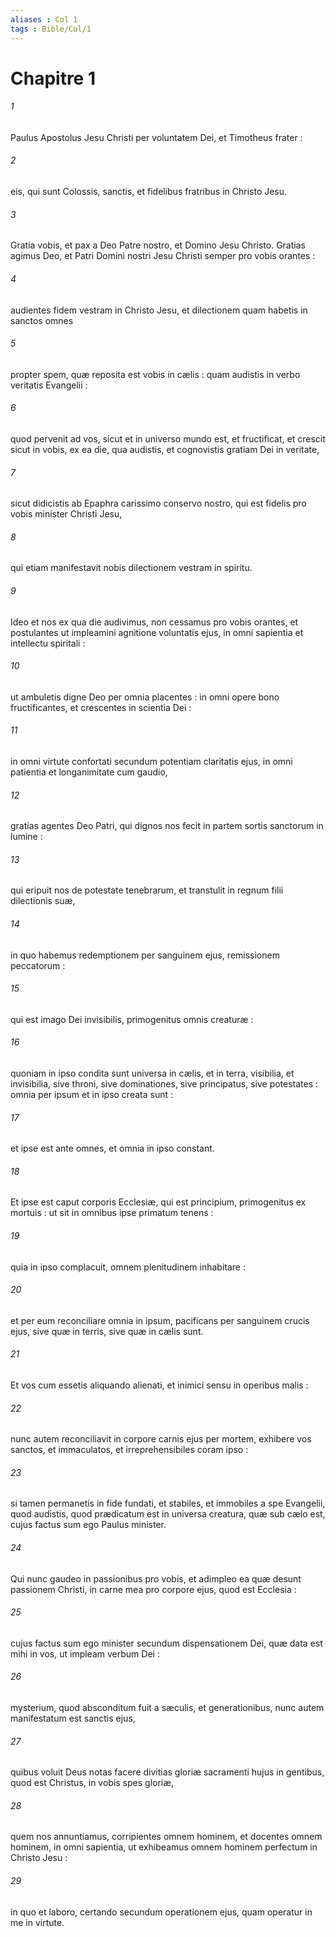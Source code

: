 ```yaml
---
aliases : Col 1
tags : Bible/Col/1
---
```


# Chapitre 1

###### 1
Paulus Apostolus Jesu Christi per voluntatem Dei, et Timotheus frater :
###### 2
eis, qui sunt Colossis, sanctis, et fidelibus fratribus in Christo Jesu.
###### 3
Gratia vobis, et pax a Deo Patre nostro, et Domino Jesu Christo. Gratias agimus Deo, et Patri Domini nostri Jesu Christi semper pro vobis orantes :
###### 4
audientes fidem vestram in Christo Jesu, et dilectionem quam habetis in sanctos omnes
###### 5
propter spem, quæ reposita est vobis in cælis : quam audistis in verbo veritatis Evangelii :
###### 6
quod pervenit ad vos, sicut et in universo mundo est, et fructificat, et crescit sicut in vobis, ex ea die, qua audistis, et cognovistis gratiam Dei in veritate,
###### 7
sicut didicistis ab Epaphra carissimo conservo nostro, qui est fidelis pro vobis minister Christi Jesu,
###### 8
qui etiam manifestavit nobis dilectionem vestram in spiritu.
###### 9
Ideo et nos ex qua die audivimus, non cessamus pro vobis orantes, et postulantes ut impleamini agnitione voluntatis ejus, in omni sapientia et intellectu spiritali :
###### 10
ut ambuletis digne Deo per omnia placentes : in omni opere bono fructificantes, et crescentes in scientia Dei :
###### 11
in omni virtute confortati secundum potentiam claritatis ejus, in omni patientia et longanimitate cum gaudio,
###### 12
gratias agentes Deo Patri, qui dignos nos fecit in partem sortis sanctorum in lumine :
###### 13
qui eripuit nos de potestate tenebrarum, et transtulit in regnum filii dilectionis suæ,
###### 14
in quo habemus redemptionem per sanguinem ejus, remissionem peccatorum :
###### 15
qui est imago Dei invisibilis, primogenitus omnis creaturæ :
###### 16
quoniam in ipso condita sunt universa in cælis, et in terra, visibilia, et invisibilia, sive throni, sive dominationes, sive principatus, sive potestates : omnia per ipsum et in ipso creata sunt :
###### 17
et ipse est ante omnes, et omnia in ipso constant.
###### 18
Et ipse est caput corporis Ecclesiæ, qui est principium, primogenitus ex mortuis : ut sit in omnibus ipse primatum tenens :
###### 19
quia in ipso complacuit, omnem plenitudinem inhabitare :
###### 20
et per eum reconciliare omnia in ipsum, pacificans per sanguinem crucis ejus, sive quæ in terris, sive quæ in cælis sunt.
###### 21
Et vos cum essetis aliquando alienati, et inimici sensu in operibus malis :
###### 22
nunc autem reconciliavit in corpore carnis ejus per mortem, exhibere vos sanctos, et immaculatos, et irreprehensibiles coram ipso :
###### 23
si tamen permanetis in fide fundati, et stabiles, et immobiles a spe Evangelii, quod audistis, quod prædicatum est in universa creatura, quæ sub cælo est, cujus factus sum ego Paulus minister.
###### 24
Qui nunc gaudeo in passionibus pro vobis, et adimpleo ea quæ desunt passionem Christi, in carne mea pro corpore ejus, quod est Ecclesia :
###### 25
cujus factus sum ego minister secundum dispensationem Dei, quæ data est mihi in vos, ut impleam verbum Dei :
###### 26
mysterium, quod absconditum fuit a sæculis, et generationibus, nunc autem manifestatum est sanctis ejus,
###### 27
quibus voluit Deus notas facere divitias gloriæ sacramenti hujus in gentibus, quod est Christus, in vobis spes gloriæ,
###### 28
quem nos annuntiamus, corripientes omnem hominem, et docentes omnem hominem, in omni sapientia, ut exhibeamus omnem hominem perfectum in Christo Jesu :
###### 29
in quo et laboro, certando secundum operationem ejus, quam operatur in me in virtute.
